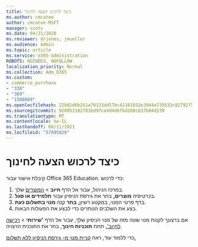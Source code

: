 ```yaml
---
title: כיצד לרכוש הצעה לחינוך
ms.author: cmcatee
author: cmcatee-MSFT
manager: scotv
ms.date: 04/21/2020
ms.reviewer: drjones, jmueller
ms.audience: Admin
ms.topic: article
ms.service: o365-administration
ROBOTS: NOINDEX, NOFOLLOW
localization_priority: Normal
ms.collection: Adm_O365
ms.custom:
- commerce_purchase
- "328"
- "369"
- "1500009"
ms.openlocfilehash: 22b82d6b251a70133dd57bc41161032e3944a735533c82792756434325aefe5a
ms.sourcegitcommit: 920051182781bd97ce4d4d6fbd268cb37b84d239
ms.translationtype: MT
ms.contentlocale: he-IL
ms.lasthandoff: 08/11/2021
ms.locfileid: "57895828"
---
```

# <a name="how-to-purchase-an-education-offer"></a>כיצד לרכוש הצעה לחינוך

קיבלת אישור עבור Office 365 Education. כדי לרכוש:
  
1. במרכז הניהול, עבור אל הדף **חיוב** \> [המוצרים](https://go.microsoft.com/fwlink/p/?linkid=842054) שלך.
2. בכרטיסיה **מוצרים,** בחר את גירסת הניסיון עבור **תלמידים או סגל**.
3. בדף פרטי המנוי, במקטע רשיון, **בחר** קנה **מנוי בתשלום כעת**.
4. בצע את השלבים הנותרים כדי לבצע את הפעולות הבאות.

אם ברצונך לקנות מנוי שונה מזה של מנוי הניסיון שלך, עבור אל הדף **'שירותי** \> [רכישה לחיוב'.](https://go.microsoft.com/fwlink/p/?linkid=868433) תחת **תוכניות חינוך**, בחר את התוכנית הרצויה.

כדי ללמוד עוד, ראה [קניית מנוי מ- גירסת הניסיון ללא תשלום.](https://docs.microsoft.com/microsoft-365/commerce/try-or-buy-microsoft-365#buy-a-subscription-from-your-free-trial)